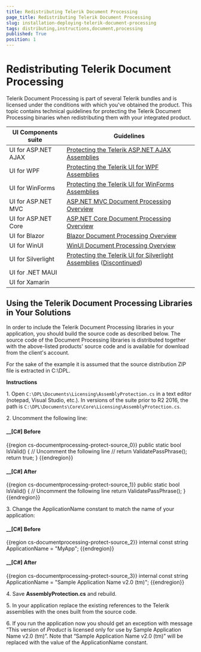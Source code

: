 ```yaml
---
title: Redistributing Telerik Document Processing
page_title: Redistributing Telerik Document Processing
slug: installation-deploying-telerik-document-processing
tags: distributing,instructions,document,processing
published: True
position: 1
---
```


# Redistributing Telerik Document Processing

Telerik Document Processing is part of several Telerik bundles and is licensed under the conditions with which you've obtained the product. This topic contains technical guidelines for protecting the Telerik Document Processing binaries when redistributing them with your integrated product. 

| UI Components suite | Guidelines |
|--------------------|---------------------------|
| UI for ASP.NET AJAX | [Protecting the Telerik ASP.NET AJAX Assemblies](https://docs.telerik.com/devtools/aspnet-ajax/deployment/protecting-the-telerik-asp.net-ajax-assembly#protecting-the-document-processing-libraries)|
| UI for WPF | [Protecting the Telerik UI for WPF Assemblies](https://docs.telerik.com/devtools/wpf/licensing/protecting-telerik-assembly#protect-the-telerik-documents-assemblies-by-editing-the-source-code) |
| UI for WinForms | [Protecting the Telerik UI for WinForms Assemblies](https://docs.telerik.com/devtools/winforms/deployment-and-distribution/redistributing-telerik-ui-for-winforms#usingthe-telerik-document-processing-libraries-in-your-solutions) |
| UI for ASP.NET MVC | [ ASP.NET MVC Document Processing Overview](https://docs.telerik.com/aspnet-mvc/document-processing) |  
| UI for ASP.NET Core | [ ASP.NET Core Document Processing Overview](https://docs.telerik.com/aspnet-core/document-processing#telerik-document-processing) |
| UI for Blazor | [ Blazor Document Processing Overview](https://docs.telerik.com/blazor-ui/components/document-processing/overview) |
| UI for WinUI | [ WinUI Document Processing Overview](https://docs.telerik.com/devtools/winui/controls/document-processing/overview) |
| UI for Silverlight | [Protecting the Telerik UI for Silverlight Assemblies](https://docs.telerik.com/devtools/silverlight/licensing/protecting-telerik-assembly#protect-the-telerik-documents-assemblies-by-editing-the-source-code) ([Discontinued](https://www.telerik.com/products/silverlight/overview.aspx)) |
| UI for .NET MAUI ||
| UI for Xamarin ||

## Using the Telerik Document Processing Libraries in Your Solutions

In order to include the Telerik Document Processing libraries in your application, you should build the source code as described below. The source code of the Document Processing libraries is distributed together with the above-listed products' source code and is available for download from the client's account. 

For the sake of the example it is assumed that the source distribution ZIP file is extracted in C:\DPL.         		         
 		 
 __Instructions__

1\. Open `C:\DPL\Documents\Licensing\AssemblyProtection.cs` in a text editor (notepad, Visual Studio, etc.). In versions of the suite prior to R2 2016, the path is `C:\DPL\Documents\Core\Core\Licensing\AssemblyProtection.cs`.   
            
2\. Uncomment the following line:

#### __[C#] Before

{{region cs-documentprocessing-protect-source_0}}
	public static bool IsValid()
    {
        // Uncomment the following line
        // return ValidatePassPhrase();
        return true;
    }
{{endregion}}

#### __[C#] After

{{region cs-documentprocessing-protect-source_1}}
	public static bool IsValid()
    {
        // Uncomment the following line
        return ValidatePassPhrase();
    }
{{endregion}}

3\. Change the ApplicationName constant to match the name of your application:

#### __[C#] Before

{{region cs-documentprocessing-protect-source_2}}
	internal const string ApplicationName = "MyApp";
{{endregion}}

#### __[C#] After

{{region cs-documentprocessing-protect-source_3}}
	internal const string ApplicationName = "Sample Application Name v2.0 (tm)";
{{endregion}}

4\. Save __AssemblyProtection.cs__ and rebuild.           

5\. In your application replace the existing references to the Telerik assemblies with the ones built from the source code.

6\. If you run the application now you should get an exception with message “This version of *Product* is licensed only for use by Sample Application Name v2.0 (tm)”. Note that “Sample Application Name v2.0 (tm)” will be replaced with the value of the ApplicationName constant.